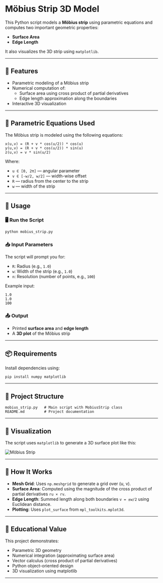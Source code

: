 # Möbius Strip 3D Model

This Python script models a **Möbius strip** using parametric equations and computes two important geometric properties:

- **Surface Area**
- **Edge Length**

It also visualizes the 3D strip using `matplotlib`.

---

## 📌 Features

- Parametric modeling of a Möbius strip  
- Numerical computation of:
  - Surface area using cross product of partial derivatives
  - Edge length approximation along the boundaries
- Interactive 3D visualization

---

## 🧮 Parametric Equations Used

The Möbius strip is modeled using the following equations:

```
x(u,v) = (R + v * cos(u/2)) * cos(u)  
y(u,v) = (R + v * cos(u/2)) * sin(u)  
z(u,v) = v * sin(u/2)  
```

Where:

- `u ∈ [0, 2π]` — angular parameter  
- `v ∈ [-w/2, w/2]` — width-wise offset  
- `R` — radius from the center to the strip  
- `w` — width of the strip

---

## 🚀 Usage

### 🖥️ Run the Script

```bash
python mobius_strip.py
```

### 📥 Input Parameters

The script will prompt you for:

- `R`: Radius (e.g., `1.0`)
- `w`: Width of the strip (e.g., `1.0`)
- `n`: Resolution (number of points, e.g., `100`)

Example input:

```
1.0
1.0
100
```

### 📤 Output

- Printed **surface area** and **edge length**
- A **3D plot** of the Möbius strip

---

## 📦 Requirements

Install dependencies using:

```bash
pip install numpy matplotlib
```

---

## 📂 Project Structure

```
mobius_strip.py   # Main script with MobiusStrip class
README.md         # Project documentation
```

---

## 📸 Visualization

The script uses `matplotlib` to generate a 3D surface plot like this:

![Möbius Strip](example_output.png)

---

## 📘 How It Works

- **Mesh Grid**: Uses `np.meshgrid` to generate a grid over (u, v).
- **Surface Area**: Computed using the magnitude of the cross product of partial derivatives `ru × rv`.
- **Edge Length**: Summed length along both boundaries `v = ±w/2` using Euclidean distance.
- **Plotting**: Uses `plot_surface` from `mpl_toolkits.mplot3d`.

---

## 🧠 Educational Value

This project demonstrates:

- Parametric 3D geometry  
- Numerical integration (approximating surface area)  
- Vector calculus (cross product of partial derivatives)  
- Python object-oriented design  
- 3D visualization using matplotlib

---

